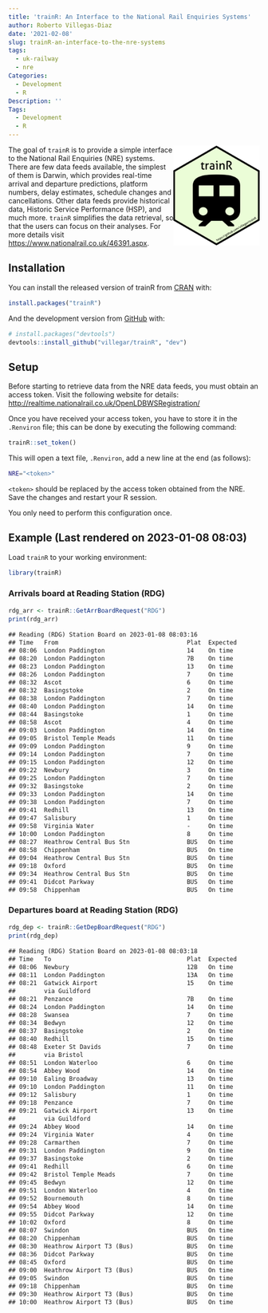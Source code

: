 ```yaml
---
title: 'trainR: An Interface to the National Rail Enquiries Systems'
author: Roberto Villegas-Diaz
date: '2021-02-08'
slug: trainR-an-interface-to-the-nre-systems
tags:
  - uk-railway
  - nre
Categories:
  - Development
  - R
Description: ''
Tags:
  - Development
  - R
---
```


<img src="https://raw.githubusercontent.com/villegar/trainR/main/inst/images/logo.png" alt="logo" align="right" height=200px/>

The goal of `trainR` is to provide a simple interface to the 
National Rail Enquiries (NRE) systems. There are few data feeds 
available, the simplest of them is Darwin, which provides real-time 
arrival and departure predictions, platform numbers, delay estimates, 
schedule changes and cancellations. Other data feeds provide historical 
data, Historic Service Performance (HSP), and much more. `trainR` 
simplifies the data retrieval, so that the users can focus on their 
analyses. For more details visit 
https://www.nationalrail.co.uk/46391.aspx.

## Installation

You can install the released version of trainR from [CRAN](https://CRAN.R-project.org) with:

``` r
install.packages("trainR")
```

And the development version from [GitHub](https://github.com/) with:

``` r
# install.packages("devtools")
devtools::install_github("villegar/trainR", "dev")
```

## Setup
Before starting to retrieve data from the NRE data feeds, you must obtain an access token. 
Visit the following website for details: http://realtime.nationalrail.co.uk/OpenLDBWSRegistration/

Once you have received your access token, you have to store it in the `.Renviron` file; this can be 
done by executing the following command:


```r
trainR::set_token()
```

This will open a text file, `.Renviron`, add a new line at the end (as follows):

```bash
NRE="<token>"
```

`<token>` should be replaced by the access token obtained from the NRE. Save the changes and restart 
your R session.

You only need to perform this configuration once.

## Example (Last rendered on 2023-01-08 08:03)

Load `trainR` to your working environment:

```r
library(trainR)
```

### Arrivals board at Reading Station (RDG)


```r
rdg_arr <- trainR::GetArrBoardRequest("RDG")
print(rdg_arr)
```

```
## Reading (RDG) Station Board on 2023-01-08 08:03:16
## Time   From                                    Plat  Expected
## 08:06  London Paddington                       14    On time
## 08:20  London Paddington                       7B    On time
## 08:23  London Paddington                       13    On time
## 08:26  London Paddington                       7     On time
## 08:32  Ascot                                   6     On time
## 08:32  Basingstoke                             2     On time
## 08:38  London Paddington                       7     On time
## 08:40  London Paddington                       14    On time
## 08:44  Basingstoke                             1     On time
## 08:58  Ascot                                   4     On time
## 09:03  London Paddington                       14    On time
## 09:05  Bristol Temple Meads                    11    On time
## 09:09  London Paddington                       9     On time
## 09:14  London Paddington                       7     On time
## 09:15  London Paddington                       12    On time
## 09:22  Newbury                                 3     On time
## 09:25  London Paddington                       7     On time
## 09:32  Basingstoke                             2     On time
## 09:33  London Paddington                       14    On time
## 09:38  London Paddington                       7     On time
## 09:41  Redhill                                 13    On time
## 09:47  Salisbury                               1     On time
## 09:58  Virginia Water                          -     On time
## 10:00  London Paddington                       8     On time
## 08:27  Heathrow Central Bus Stn                BUS   On time
## 08:58  Chippenham                              BUS   On time
## 09:04  Heathrow Central Bus Stn                BUS   On time
## 09:18  Oxford                                  BUS   On time
## 09:34  Heathrow Central Bus Stn                BUS   On time
## 09:41  Didcot Parkway                          BUS   On time
## 09:58  Chippenham                              BUS   On time
```

### Departures board at Reading Station (RDG)


```r
rdg_dep <- trainR::GetDepBoardRequest("RDG")
print(rdg_dep)
```

```
## Reading (RDG) Station Board on 2023-01-08 08:03:18
## Time   To                                      Plat  Expected
## 08:06  Newbury                                 12B   On time
## 08:11  London Paddington                       13A   On time
## 08:21  Gatwick Airport                         15    On time
##        via Guildford                           
## 08:21  Penzance                                7B    On time
## 08:24  London Paddington                       14    On time
## 08:28  Swansea                                 7     On time
## 08:34  Bedwyn                                  12    On time
## 08:37  Basingstoke                             2     On time
## 08:40  Redhill                                 15    On time
## 08:48  Exeter St Davids                        7     On time
##        via Bristol                             
## 08:51  London Waterloo                         6     On time
## 08:54  Abbey Wood                              14    On time
## 09:10  Ealing Broadway                         13    On time
## 09:10  London Paddington                       11    On time
## 09:12  Salisbury                               1     On time
## 09:18  Penzance                                7     On time
## 09:21  Gatwick Airport                         13    On time
##        via Guildford                           
## 09:24  Abbey Wood                              14    On time
## 09:24  Virginia Water                          4     On time
## 09:28  Carmarthen                              7     On time
## 09:31  London Paddington                       9     On time
## 09:37  Basingstoke                             2     On time
## 09:41  Redhill                                 6     On time
## 09:42  Bristol Temple Meads                    7     On time
## 09:45  Bedwyn                                  12    On time
## 09:51  London Waterloo                         4     On time
## 09:52  Bournemouth                             8     On time
## 09:54  Abbey Wood                              14    On time
## 09:55  Didcot Parkway                          12    On time
## 10:02  Oxford                                  8     On time
## 08:07  Swindon                                 BUS   On time
## 08:20  Chippenham                              BUS   On time
## 08:30  Heathrow Airport T3 (Bus)               BUS   On time
## 08:36  Didcot Parkway                          BUS   On time
## 08:45  Oxford                                  BUS   On time
## 09:00  Heathrow Airport T3 (Bus)               BUS   On time
## 09:05  Swindon                                 BUS   On time
## 09:18  Chippenham                              BUS   On time
## 09:30  Heathrow Airport T3 (Bus)               BUS   On time
## 10:00  Heathrow Airport T3 (Bus)               BUS   On time
```
